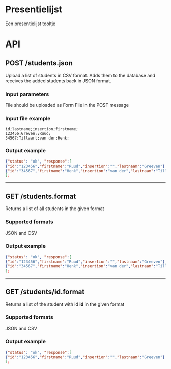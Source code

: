# Presentielijst
Een presentielijst tooltje

# API

## POST /students.json
Upload a list of students in CSV format. Adds them to the database and receives the added students back in JSON format.

### Input parameters
File should be uploaded as Form File in the POST message

### Input file example
```csv
id;lastname;insertion;firstname;
123456;Greven;;Ruud;
34567;Tillaart;van der;Henk;
```

### Output example
```json
{"status": "ok", "response":[
{"id":"123456","firstname":"Ruud","insertion":"","lastnaam":"Greeven"},
{"id":"34567","firstname":"Henk","insertion":"van der","lastnaam":"Tillaart"}
];
```

***
## GET /students.__format__
Returns a list of all students in the given format

### Supported formats
JSON and CSV

### Output example
```json
{"status": "ok", "response":[
{"id":"123456","firstname":"Ruud","insertion":"","lastnaam":"Greeven"},
{"id":"34567","firstname":"Henk","insertion":"van der","lastnaam":"Tillaart"}
];
```

***
## GET /students/__id__.__format__
Returns a list of the student with id __id__ in the given format

### Supported formats
JSON and CSV

### Output example
```json
{"status": "ok", "response":[
{"id":"123456","firstname":"Ruud","insertion":"","lastnaam":"Greeven"}
];
```

 
